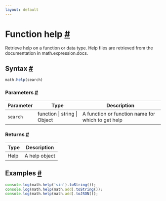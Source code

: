 ```yaml
---
layout: default
---
```


<h1 id="function-help">Function help <a href="#function-help" title="Permalink">#</a></h1>

Retrieve help on a function or data type.
Help files are retrieved from the documentation in math.expression.docs.


<h2 id="syntax">Syntax <a href="#syntax" title="Permalink">#</a></h2>

```js
math.help(search)
```

<h3 id="parameters">Parameters <a href="#parameters" title="Permalink">#</a></h3>

Parameter | Type | Description
--------- | ---- | -----------
`search` | function &#124; string &#124; Object | A function or function name for which to get help

<h3 id="returns">Returns <a href="#returns" title="Permalink">#</a></h3>

Type | Description
---- | -----------
Help | A help object


<h2 id="examples">Examples <a href="#examples" title="Permalink">#</a></h2>

```js
console.log(math.help('sin').toString());
console.log(math.help(math.add).toString());
console.log(math.help(math.add).toJSON());
```




<!-- Note: This file is automatically generated from source code comments. Changes made in this file will be overridden. -->
